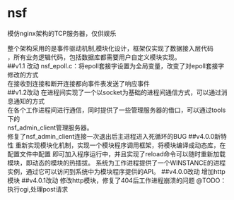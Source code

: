 # nsf
模仿nginx架构的TCP服务器，仅供娱乐  

整个架构采用的是事件驱动机制,模块化设计，框架仅实现了数据接入层代码   
，所有业务逻辑代码，包括数据库都需要用户自定义模块实现。  
##v1.1 改动
nsf_epoll.c：将epoll套接字设置为全局变量，改变了对epoll套接字修改的方式  
在接收到连接和断开连接都向事件表发送了响应事件  
##v1.2改动
在进程间实现了一个以socket为基础的进程间通信方式，可以通过消息通知的方式  
在各个工作进程间进行通信，同时提供了一些管理服务器的借口，可以通过tools下的  
nsf_admin_client管理服务器。  
修复了nsf_admin_client连接一次退出后主进程进入死循环的BUG
##v4.0.0新特性
重新实现模块化机制，实现一个模块程序调用框架，将模块编译成动态库，在配置文件中配置
即可加入程序运行中，并且实现了reload命令可以随时重新加载模块，即动态的模块的热插拔。
系统为工作进程提供了一个WINSTANCE的进程实例，通过它可以访问到系统中为模块程序提供的API。
##v4.0.0改动
增加http模块
##v4.0.1改动
修改http模块，修复了404后工作进程崩溃的问题
@TODO：执行cgi,处理post请求
